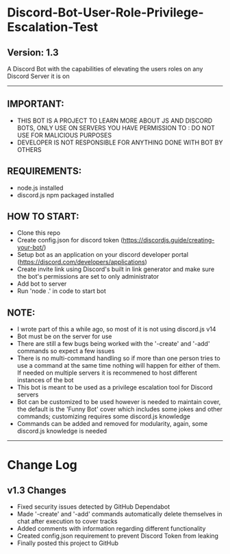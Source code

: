 # Discord-Bot-User-Role-Privilege-Escalation-Test
## Version: 1.3
A Discord Bot with the capabilities of elevating the users roles on any Discord Server it is on

---
 ## IMPORTANT: 
 * THIS BOT IS A PROJECT TO LEARN MORE ABOUT JS AND DISCORD BOTS, ONLY USE ON SERVERS YOU HAVE PERMISSION TO : DO NOT USE FOR MALICIOUS PURPOSES
 * DEVELOPER IS NOT RESPONSIBLE FOR ANYTHING DONE WITH BOT BY OTHERS

 ## REQUIREMENTS:
 * node.js installed
 * discord.js npm packaged installed

 ## HOW TO START:
 * Clone this repo
 * Create config.json for discord token (https://discordjs.guide/creating-your-bot/)
 * Setup bot as an application on your discord developer portal (https://discord.com/developers/applications)
 * Create invite link using Discord's built in link generator and make sure the bot's permissions are set to only administrator 
 * Add bot to server
 * Run 'node .' in code to start bot
 
 ## NOTE:
 * I wrote part of this a while ago, so most of it is not using discord.js v14
 * Bot must be on the server for use
 * There are still a few bugs being worked with the '-create' and '-add' commands so expect a few issues
 * There is no multi-command handling so if more than one person tries to use a command at the same time nothing will happen for either of them. If needed on multiple servers it is recommened to host different instances of the bot
 * This bot is meant to be used as a privilege escalation tool for Discord servers
 * Bot can be customized to be used however is needed to maintain cover, the default is the 'Funny Bot' cover which includes some jokes and other commands; customizing requires some discord.js knowledge
 * Commands can be added and removed for modularity, again, some discord.js knowledge is needed

---
# Change Log

## v1.3 Changes
* Fixed security issues detected by GitHub Dependabot
* Made '-create' and '-add' commands automatically delete themselves in chat after execution to cover tracks
* Added comments with information regarding different functionality
* Created config.json requirement to prevent Discord Token from leaking
* Finally posted this project to GitHub
